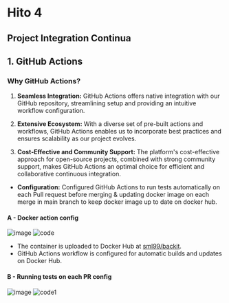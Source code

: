# Hito 4
## Project Integration Continua
## 1. GitHub Actions
### Why GitHub Actions?

1. **Seamless Integration:** GitHub Actions offers native integration with our GitHub repository, streamlining setup and providing an intuitive workflow configuration.

2. **Extensive Ecosystem:** With a diverse set of pre-built actions and workflows, GitHub Actions enables us to incorporate best practices and ensures scalability as our project evolves.

3. **Cost-Effective and Community Support:** The platform's cost-effective approach for open-source projects, combined with strong community support, makes GitHub Actions an optimal choice for efficient and collaborative continuous integration.

- **Configuration:** Configured GitHub Actions to run tests automatically on each Pull request before merging & updating docker image on each merge in main branch to keep docker image up to date on docker hub.

#### A - Docker action config

![image](https://github.com/sml99/CC-Project-BackIt/assets/29798184/95d36dba-ad91-4b68-a755-f606880f7ba3)
![code](https://github.com/sml99/CC-Project-BackIt/assets/29798184/8e586cde-a43b-4746-a64e-08823f71b092)


- The container is uploaded to Docker Hub at [sml99/backit](https://hub.docker.com/r/sml99/backit).
- GitHub Actions workflow is configured for automatic builds and updates on Docker Hub.

#### B - Running tests on each PR config

![image](https://github.com/sml99/CC-Project-BackIt/assets/29798184/6db667a9-f7a4-404d-baf5-42c39cb0e917)
![code1](https://github.com/sml99/CC-Project-BackIt/assets/29798184/1de659a7-a402-4859-98b3-d5883afde204)
